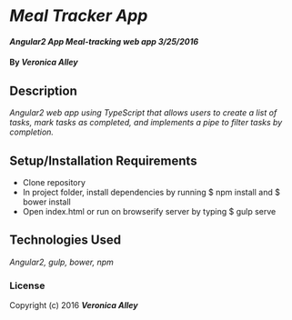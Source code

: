 # _Meal Tracker App_

#### _Angular2 App Meal-tracking web app 3/25/2016_

#### By _**Veronica Alley**_

## Description

_Angular2 web app using TypeScript that allows users to create a list of tasks, mark tasks as completed, and implements a pipe to filter tasks by completion._

## Setup/Installation Requirements

* Clone repository
* In project folder, install dependencies by running $ npm install and $ bower install
* Open index.html or run on browserify server by typing $ gulp serve


## Technologies Used

_Angular2, gulp, bower, npm_

### License

Copyright (c) 2016 **_Veronica Alley_**
